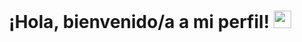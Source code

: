 <h1 align="center">
  ¡Hola, bienvenido/a a mi perfil!
  <img src="https://media.giphy.com/media/hvRJCLFzcasrR4ia7z/giphy.gif" width=28>
</h1>
<p>
  <a href="https://github.com/DenverCoder1/readme-typing-svg"<img src="https://readme-typing-svg.herokuapp.com/demo/?duration=4500&pause=100&color=1BFF00&background=7BFF4900&lines=Octavio+Recabarren;Full-Stack+Developer;Certified+Tech+Developer+Student"></a>
</p>
